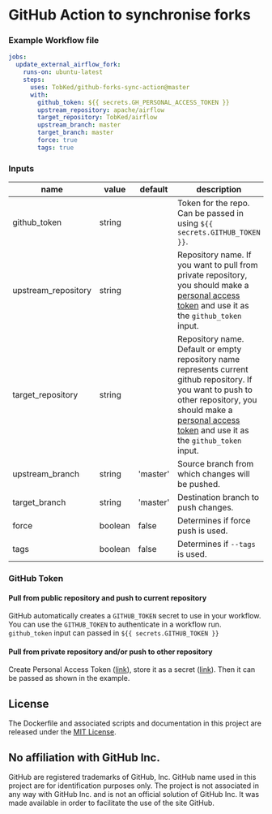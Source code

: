# GitHub Action to synchronise forks 

### Example Workflow file

```yaml
jobs:
  update_external_airflow_fork:
    runs-on: ubuntu-latest
    steps:
      uses: TobKed/github-forks-sync-action@master
      with:
        github_token: ${{ secrets.GH_PERSONAL_ACCESS_TOKEN }}
        upstream_repository: apache/airflow
        target_repository: TobKed/airflow
        upstream_branch: master
        target_branch: master
        force: true
        tags: true
```

### Inputs

| name | value | default | description |
| ---- | ----- | ------- | ----------- |
| github_token | string | | Token for the repo. Can be passed in using `${{ secrets.GITHUB_TOKEN }}`. |
| upstream_repository | string | | Repository name. If you want to pull from private repository, you should make a [personal access token](https://github.com/settings/tokens) and use it as the `github_token` input. |
| target_repository | string | | Repository name. Default or empty repository name represents current github repository. If you want to push to other repository, you should make a [personal access token](https://github.com/settings/tokens) and use it as the `github_token` input. |
| upstream_branch | string | 'master' | Source branch from which changes will be pushed. |
| target_branch | string | 'master' | Destination branch to push changes. |
| force | boolean | false | Determines if force push is used. |
| tags | boolean | false | Determines if `--tags` is used. |

### GitHub Token

#### Pull from public repository and push to current repository

GitHub automatically creates a `GITHUB_TOKEN` secret to use in your workflow. 
You can use the `GITHUB_TOKEN` to authenticate in a workflow run. 
`github_token` input can passed in `${{ secrets.GITHUB_TOKEN }}`

#### Pull from private repository and/or push to other repository

Create Personal Access Token ([link](https://docs.github.com/en/github/authenticating-to-github/creating-a-personal-access-token)), 
store it as a secret ([link](https://docs.github.com/en/actions/configuring-and-managing-workflows/creating-and-storing-encrypted-secrets)).
Then it can be passed as shown in the example.

## License

The Dockerfile and associated scripts and documentation in this project are released under the [MIT License](LICENSE).

## No affiliation with GitHub Inc.

GitHub are registered trademarks of GitHub, Inc. GitHub name used in this project are for identification purposes only. The project is not associated in any way with GitHub Inc. and is not an official solution of GitHub Inc. It was made available in order to facilitate the use of the site GitHub.
